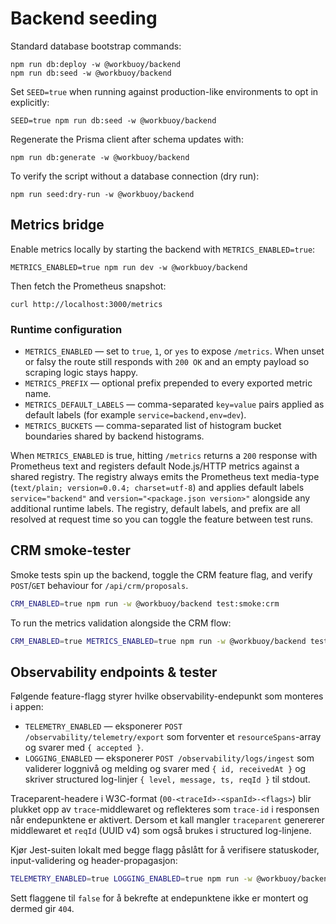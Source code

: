 # Backend seeding

Standard database bootstrap commands:

```
npm run db:deploy -w @workbuoy/backend
npm run db:seed -w @workbuoy/backend
```

Set `SEED=true` when running against production-like environments to opt in explicitly:

```
SEED=true npm run db:seed -w @workbuoy/backend
```

Regenerate the Prisma client after schema updates with:

```
npm run db:generate -w @workbuoy/backend
```

To verify the script without a database connection (dry run):

```
npm run seed:dry-run -w @workbuoy/backend
```

## Metrics bridge

Enable metrics locally by starting the backend with `METRICS_ENABLED=true`:

```
METRICS_ENABLED=true npm run dev -w @workbuoy/backend
```

Then fetch the Prometheus snapshot:

```
curl http://localhost:3000/metrics
```

### Runtime configuration

- `METRICS_ENABLED` &mdash; set to `true`, `1`, or `yes` to expose `/metrics`. When unset or falsy the route still responds with `200 OK` and an empty payload so scraping logic stays happy.
- `METRICS_PREFIX` &mdash; optional prefix prepended to every exported metric name.
- `METRICS_DEFAULT_LABELS` &mdash; comma-separated `key=value` pairs applied as default labels (for example `service=backend,env=dev`).
- `METRICS_BUCKETS` &mdash; comma-separated list of histogram bucket boundaries shared by backend histograms.

When `METRICS_ENABLED` is true, hitting `/metrics` returns a `200` response with Prometheus text and registers default Node.js/HTTP metrics against a shared registry. The registry always emits the Prometheus text media-type (`text/plain; version=0.0.4; charset=utf-8`) and applies default labels `service="backend"` and `version="<package.json version>"` alongside any additional runtime labels. The registry, default labels, and prefix are all resolved at request time so you can toggle the feature between test runs.

## CRM smoke-tester

Smoke tests spin up the backend, toggle the CRM feature flag, and verify `POST`/`GET` behaviour for `/api/crm/proposals`.

```bash
CRM_ENABLED=true npm run -w @workbuoy/backend test:smoke:crm
```

To run the metrics validation alongside the CRM flow:

```bash
CRM_ENABLED=true METRICS_ENABLED=true npm run -w @workbuoy/backend test:smoke
```

## Observability endpoints & tester

Følgende feature-flagg styrer hvilke observability-endepunkt som monteres i appen:

- `TELEMETRY_ENABLED` &mdash; eksponerer `POST /observability/telemetry/export` som forventer et `resourceSpans`-array og svarer med `{ accepted }`.
- `LOGGING_ENABLED` &mdash; eksponerer `POST /observability/logs/ingest` som validerer loggnivå og melding og svarer med `{ id, receivedAt }` og skriver structured log-linjer `{ level, message, ts, reqId }` til stdout.

Traceparent-headere i W3C-format (`00-<traceId>-<spanId>-<flags>`) blir plukket opp av `trace`-middlewaret og reflekteres som `trace-id` i responsen når endepunktene er aktivert. Dersom et kall mangler `traceparent` genererer middlewaret et `reqId` (UUID v4) som også brukes i structured log-linjene.

Kjør Jest-suiten lokalt med begge flagg påslått for å verifisere statuskoder, input-validering og header-propagasjon:

```bash
TELEMETRY_ENABLED=true LOGGING_ENABLED=true npm run -w @workbuoy/backend test:observability
```

Sett flaggene til `false` for å bekrefte at endepunktene ikke er montert og dermed gir `404`.
